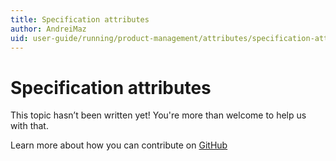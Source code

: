 ```yaml
---
title: Specification attributes
author: AndreiMaz
uid: user-guide/running/product-management/attributes/specification-attributes
---
```

# Specification attributes

This topic hasn’t been written yet! You're more than welcome to help us with that.

Learn more about how you can contribute on [GitHub](https://github.com/nopSolutions/nopCommerce-Docs/blob/master/CONTRIBUTING.md)